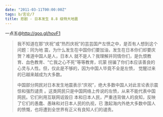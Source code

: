 ```yaml
---
date: "2011-03-11T00:00:00Z"
tags: b/言论/7
title: 悲剧 - 日本发生 8.8 级特大地震
---
```


一点五@<http://goo.gl/hovF1>
> 我不知道在那“庆祝”或“热烈庆祝”的芸芸国产左愤之中，是否有人想到这个问题：同为地
> 震，为什么发生在中国你们要加油，发生在日本你们却要庆贺？难道中国人是人，日本人
> 就不是人？我理解并同情你们，是仇恨教育、血色教育、“亡我之心不死”等等教育，坑蒙
> 拐骗了你们本应该善良的心灵与人性。但，仅此是不够的，因为中国人毕竟不全是左愤，
> 觉醒过来的已越来越成为大多数。
> 
> 中国部分网民对日本发生地震表示“庆祝”，绝大多数中国人对此言论表示震惊和强烈谴责
> 。这类网民只是中国网络上传说的左愤，从来不能代表中国网民。它们利用互联网诋毁日
> 本和日本人民，严重违背做人的良知，反映了它们的愚蠢、愚昧和对日本人民的仇视，已
> 激起海内外绝大多数中国人的愤慨，也将遭到全世界有正义有良知人们的谴责。
